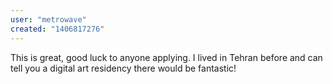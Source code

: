```yaml
---
user: "metrowave"
created: "1406817276"
---
```


This is great, good luck to anyone applying. I lived in Tehran before and can tell you a digital art residency there would be fantastic!
